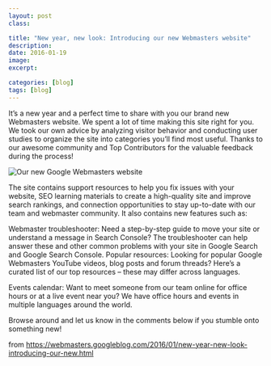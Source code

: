 ```yaml
---
layout: post
class:

title: "New year, new look: Introducing our new Webmasters website"
description:
date: 2016-01-19
image:
excerpt:

categories: [blog]
tags: [blog]
---
```


It’s a new year and a perfect time to share with you our brand new Webmasters website.
We spent a lot of time making this site right for you. We took our own advice by analyzing visitor behavior and conducting user studies to organize the site into categories you’ll find most useful. Thanks to our awesome community and Top Contributors for the valuable feedback during the process!

<div class="img--medium">
  <img src="https://2.bp.blogspot.com/-qSlnDIu6Z3M/VpWJ9jo9lXI/AAAAAAAABdg/hIz3FekfiVg/s1600/google-webmasters3.gif" alt="Our new Google Webmasters website">
</div>

The site contains support resources to help you fix issues with your website, SEO learning materials to create a high-quality site and improve search rankings, and connection opportunities to stay up-to-date with our team and webmaster community. It also contains new features such as:

Webmaster troubleshooter: Need a step-by-step guide to move your site or understand a message in Search Console? The troubleshooter can help answer these and other common problems with your site in Google Search and Google Search Console.
Popular resources: Looking for popular Google Webmasters YouTube videos, blog posts and forum threads? Here’s a curated list of our top resources – these may differ across languages.

Events calendar: Want to meet someone from our team online for office hours or at a live event near you? We have office hours and events in multiple languages around the world.

Browse around and let us know in the comments below if you stumble onto something new!

from <https://webmasters.googleblog.com/2016/01/new-year-new-look-introducing-our-new.html>
